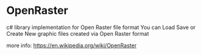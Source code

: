 # OpenRaster
c# library implementation for Open Raster file format
You can Load Save or Create New graphic files created via Open Raster format

more info: https://en.wikipedia.org/wiki/OpenRaster

